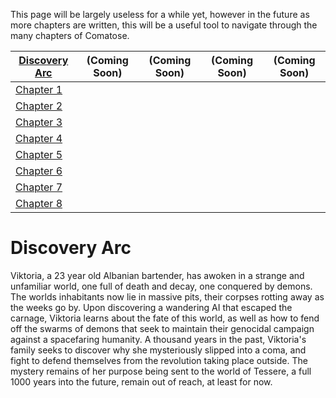 This page will be largely useless for a while yet, however in the future as more chapters are written, this will be a useful tool to navigate through the many chapters of Comatose.

|         [Discovery Arc](#discovery-arc)       |        (Coming Soon)        |        (Coming Soon)        |        (Coming Soon)        |        (Coming Soon)        |
|-----------------------------|-----------------------------|-----------------------------|-----------------------------|-----------------------------|
|    [Chapter 1](../chap1)    |                             |                             |                             |                             |
|    [Chapter 2](../chap2)    |                             |                             |                             |                             |
|    [Chapter 3](../chap3)    |                             |                             |                             |                             |
|    [Chapter 4](../chap4)    |                             |                             |                             |                             |
|    [Chapter 5](../chap5)    |                             |                             |                             |                             |
|    [Chapter 6](../chap6)    |                             |                             |                             |                             |
|    [Chapter 7](../chap7)    |                             |                             |                             |                             |
|    [Chapter 8](../chap8)    |                             |                             |                             |                             |

# Discovery Arc
Viktoria, a 23 year old Albanian bartender, has awoken in a strange and unfamiliar world, one full of death and decay, one conquered by demons. The worlds inhabitants now lie in massive pits, their corpses rotting away as the weeks go by. Upon discovering a wandering AI that escaped the carnage, Viktoria learns about the fate of this world, as well as how to fend off the swarms of demons that seek to maintain their genocidal campaign against a spacefaring humanity. A thousand years in the past, Viktoria's family seeks to discover why she mysteriously slipped into a coma, and fight to defend themselves from the revolution taking place outside. The mystery remains of her purpose being sent to the world of Tessere, a full 1000 years into the future, remain out of reach, at least for now.